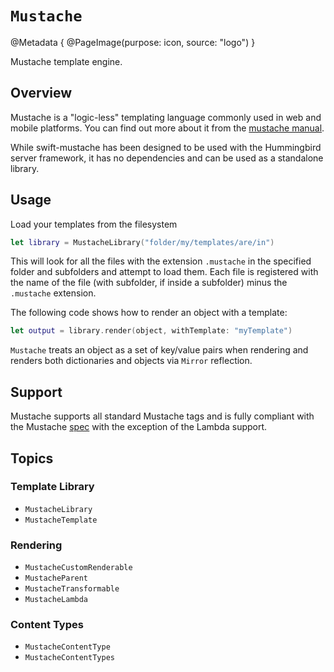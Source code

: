 # ``Mustache``

@Metadata {
    @PageImage(purpose: icon, source: "logo")
}

Mustache template engine. 

## Overview

Mustache is a "logic-less" templating language commonly used in web and mobile platforms. You can find out more about it from the [mustache manual](http://mustache.github.io/mustache.5.html).

While swift-mustache has been designed to be used with the Hummingbird server framework, it has no dependencies and can be used as a standalone library.

## Usage

Load your templates from the filesystem 
```swift
let library = MustacheLibrary("folder/my/templates/are/in")
```
This will look for all the files with the extension `.mustache` in the specified folder and subfolders and attempt to load them. Each file is registered with the name of the file (with subfolder, if inside a subfolder) minus the `.mustache` extension.

The following code shows how to render an object with a template:
```swift
let output = library.render(object, withTemplate: "myTemplate")
```
`Mustache` treats an object as a set of key/value pairs when rendering and renders both dictionaries and objects via `Mirror` reflection.

## Support

Mustache supports all standard Mustache tags and is fully compliant with the Mustache [spec](https://github.com/mustache/spec) with the exception of the Lambda support.  

## Topics

### Template Library

- ``MustacheLibrary``
- ``MustacheTemplate``

### Rendering

- ``MustacheCustomRenderable``
- ``MustacheParent``
- ``MustacheTransformable``
- ``MustacheLambda``

### Content Types

- ``MustacheContentType``
- ``MustacheContentTypes``
